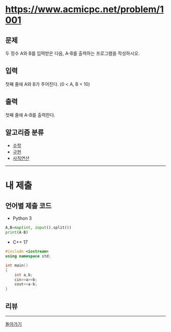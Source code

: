 # https://www.acmicpc.net/problem/1001


## 문제

두 정수 A와 B를 입력받은 다음, A-B를 출력하는 프로그램을 작성하시오.

## 입력

첫째 줄에 A와 B가 주어진다. (0 < A, B < 10)

## 출력

첫째 줄에 A-B를 출력한다.

## 알고리즘 분류

- [수학](https://www.acmicpc.net/problem/tag/124)
- [구현](https://www.acmicpc.net/problem/tag/102)
- [사칙연산](https://www.acmicpc.net/problem/tag/121)

---
# 내 제출

## 언어별 제출 코드

- Python 3
``` python
A,B=map(int, input().split())
print(A-B)
```

- C++ 17
```c++
#include <iostream>
using namespace std;

int main()
{
    int a,b;
    cin>>a>>b;
    cout<<a-b;
}
```

## 리뷰




---
[돌아가기](Baekjoon/Step.md)
